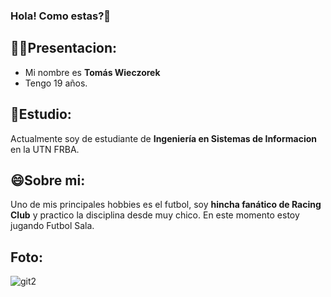 ### Hola! Como estas?👋 

## 🙋‍♂️Presentacion:
- Mi nombre es **Tomás Wieczorek** 
- Tengo 19 años.

## 📖Estudio:
Actualmente soy de estudiante de **Ingeniería en Sistemas de Informacion** en la UTN FRBA.

## 😄Sobre mi:
Uno de mis principales hobbies es el futbol, soy **hincha fanático de Racing Club** y practico la disciplina desde muy chico. En este momento estoy jugando Futbol Sala.


## Foto:
![git2](https://github.com/user-attachments/assets/ade4db1e-21bd-45c7-815f-f4b6de8e3c48)
